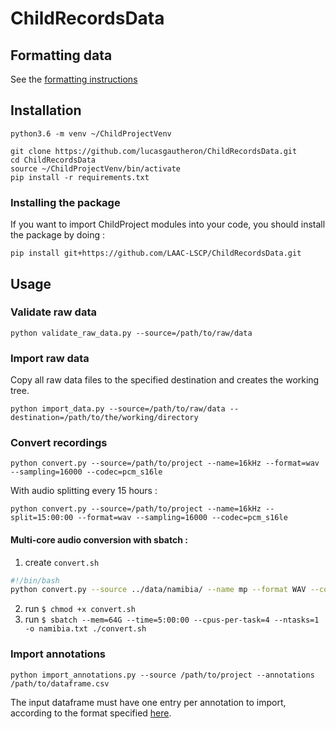 # ChildRecordsData

## Formatting data

See the [formatting instructions](http://laac-lscp.github.io/ChildRecordsData/FORMATTING.html)

## Installation

```
python3.6 -m venv ~/ChildProjectVenv

git clone https://github.com/lucasgautheron/ChildRecordsData.git
cd ChildRecordsData
source ~/ChildProjectVenv/bin/activate
pip install -r requirements.txt
```

### Installing the package

If you want to import ChildProject modules into your code, you should install the package by doing :

```
pip install git+https://github.com/LAAC-LSCP/ChildRecordsData.git
```

## Usage

### Validate raw data

```
python validate_raw_data.py --source=/path/to/raw/data
```

### Import raw data

Copy all raw data files to the specified destination and creates the working tree.

```
python import_data.py --source=/path/to/raw/data --destination=/path/to/the/working/directory
```

### Convert recordings

```
python convert.py --source=/path/to/project --name=16kHz --format=wav --sampling=16000 --codec=pcm_s16le
```

With audio splitting every 15 hours :

```
python convert.py --source=/path/to/project --name=16kHz --split=15:00:00 --format=wav --sampling=16000 --codec=pcm_s16le
```

#### Multi-core audio conversion with sbatch :

1. create `convert.sh`
```bash
#!/bin/bash
python convert.py --source ../data/namibia/ --name mp --format WAV --codec pcm_s16le --sampling 16000 --threads 4
```
2. run `$ chmod +x convert.sh`
3. run `$ sbatch --mem=64G --time=5:00:00 --cpus-per-task=4 --ntasks=1 -o namibia.txt ./convert.sh`

### Import annotations

```
python import_annotations.py --source /path/to/project --annotations /path/to/dataframe.csv
```

The input dataframe must have one entry per annotation to import, according to the format specified [here](http://laac-lscp.github.io/ChildRecordsData/FORMATTING.html#annotations-formatting).